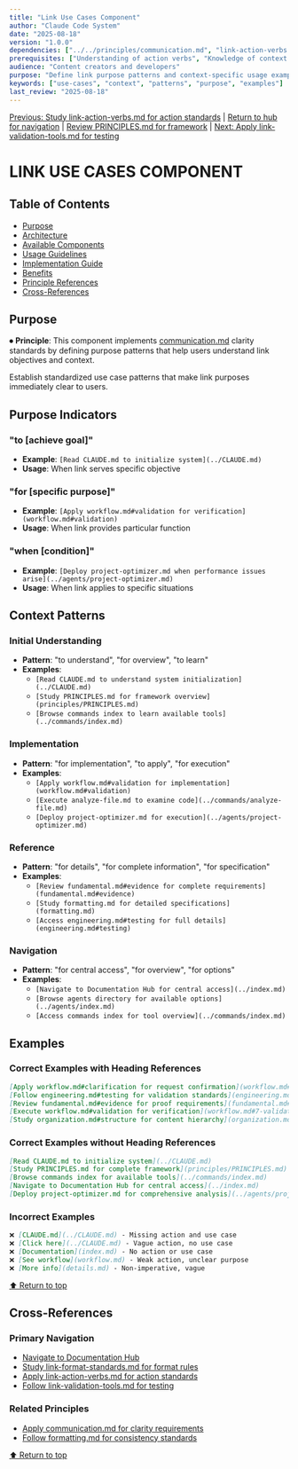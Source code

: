 ```yaml
---
title: "Link Use Cases Component"
author: "Claude Code System"
date: "2025-08-18"
version: "1.0.0"
dependencies: ["../../principles/communication.md", "link-action-verbs.md"]
prerequisites: ["Understanding of action verbs", "Knowledge of context patterns"]
audience: "Content creators and developers"
purpose: "Define link purpose patterns and context-specific usage examples"
keywords: ["use-cases", "context", "patterns", "purpose", "examples"]
last_review: "2025-08-18"
---
```


[Previous: Study link-action-verbs.md for action standards](link-action-verbs.md) | [Return to hub for navigation](../../index.md) | [Review PRINCIPLES.md for framework](../principles/PRINCIPLES.md) | [Next: Apply link-validation-tools.md for testing](link-validation-tools.md)

# LINK USE CASES COMPONENT

## Table of Contents
- [Purpose](#purpose)
- [Architecture](#architecture)
- [Available Components](#available-components)
- [Usage Guidelines](#usage-guidelines)
- [Implementation Guide](#implementation-guide)
- [Benefits](#benefits)
- [Principle References](#principle-references)
- [Cross-References](#cross-references)

## Purpose

⏺ **Principle**: This component implements [communication.md](../../principles/communication.md) clarity standards by defining purpose patterns that help users understand link objectives and context.

Establish standardized use case patterns that make link purposes immediately clear to users.

## Purpose Indicators

### "to [achieve goal]"
- **Example**: `[Read CLAUDE.md to initialize system](../CLAUDE.md)`
- **Usage**: When link serves specific objective

### "for [specific purpose]"
- **Example**: `[Apply workflow.md#validation for verification](workflow.md#validation)`
- **Usage**: When link provides particular function

### "when [condition]"
- **Example**: `[Deploy project-optimizer.md when performance issues arise](../agents/project-optimizer.md)`
- **Usage**: When link applies to specific situations

## Context Patterns

### Initial Understanding
- **Pattern**: "to understand", "for overview", "to learn"
- **Examples**:
  - `[Read CLAUDE.md to understand system initialization](../CLAUDE.md)`
  - `[Study PRINCIPLES.md for framework overview](principles/PRINCIPLES.md)`
  - `[Browse commands index to learn available tools](../commands/index.md)`

### Implementation
- **Pattern**: "for implementation", "to apply", "for execution"
- **Examples**:
  - `[Apply workflow.md#validation for implementation](workflow.md#validation)`
  - `[Execute analyze-file.md to examine code](../commands/analyze-file.md)`
  - `[Deploy project-optimizer.md for execution](../agents/project-optimizer.md)`

### Reference
- **Pattern**: "for details", "for complete information", "for specification"
- **Examples**:
  - `[Review fundamental.md#evidence for complete requirements](fundamental.md#evidence)`
  - `[Study formatting.md for detailed specifications](formatting.md)`
  - `[Access engineering.md#testing for full details](engineering.md#testing)`

### Navigation
- **Pattern**: "for central access", "for overview", "for options"
- **Examples**:
  - `[Navigate to Documentation Hub for central access](../index.md)`
  - `[Browse agents directory for available options](../agents/index.md)`
  - `[Access commands index for tool overview](../commands/index.md)`

## Examples

### Correct Examples with Heading References
```markdown
[Apply workflow.md#clarification for request confirmation](workflow.md#1-clarification)
[Follow engineering.md#testing for validation standards](engineering.md#testing)
[Review fundamental.md#evidence for proof requirements](fundamental.md#evidence)
[Execute workflow.md#validation for verification](workflow.md#7-validation)
[Study organization.md#structure for content hierarchy](organization.md#structure)
```

### Correct Examples without Heading References
```markdown
[Read CLAUDE.md to initialize system](../CLAUDE.md)
[Study PRINCIPLES.md for complete framework](principles/PRINCIPLES.md)
[Browse commands index for available tools](../commands/index.md)
[Navigate to Documentation Hub for central access](../index.md)
[Deploy project-optimizer.md for comprehensive analysis](../agents/project-optimizer.md)
```

### Incorrect Examples
```markdown
❌ [CLAUDE.md](../CLAUDE.md) - Missing action and use case
❌ [Click here](../CLAUDE.md) - Vague action, no use case
❌ [Documentation](index.md) - No action or use case
❌ [See workflow](workflow.md) - Weak action, unclear purpose
❌ [More info](details.md) - Non-imperative, vague
```

[⬆ Return to top](#link-use-cases-component)

## Cross-References

### Primary Navigation
- [Navigate to Documentation Hub](../../index.md)
- [Study link-format-standards.md for format rules](link-format-standards.md)
- [Apply link-action-verbs.md for action standards](link-action-verbs.md)
- [Follow link-validation-tools.md for testing](link-validation-tools.md)

### Related Principles
- [Apply communication.md for clarity requirements](../../principles/communication.md)
- [Follow formatting.md for consistency standards](../../principles/formatting.md)

[⬆ Return to top](#link-use-cases-component)